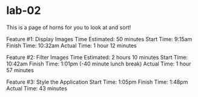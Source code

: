 # lab-02

This is a page of horns for you to look at and sort!

Feature #1: Display Images
Time Estimated: 50 minutes
Start Time: 9:15am
Finish Time: 10:32am
Actual Time: 1 hour 12 minutes

Feature #2: Filter Images
Time Estimated: 2 hours 10 minutes
Start Time: 10:42am
Finish Time: 1:01pm (-40 minute lunch break)
Actual Time: 1 hour 57 minutes

Feature #3: Style the Application
Start Time: 1:05pm
Finish Time: 1:48pm
Actual Time: 43 minutes
